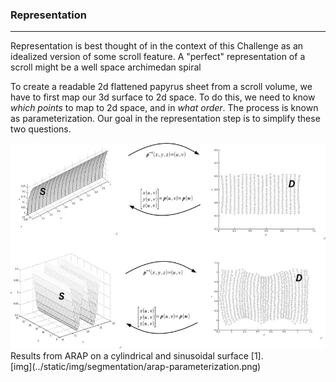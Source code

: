 <head>
  <html data-theme="dark" />

  <meta
    name="description"
    content="A $1,000,000+ machine learning and computer vision competition"
  />

  <meta property="og:type" content="website" />
  <meta property="og:url" content="https://scrollprize.org" />
  <meta property="og:title" content="Deep Past Challenge" />
  <meta
    property="og:description"
    content="A $1,000,000+ machine learning and computer vision competition"
  />
  <meta
    property="og:image"
    content="https://scrollprize.org/img/social/opengraph.jpg"
  />

  <meta property="twitter:card" content="summary_large_image" />
  <meta property="twitter:url" content="https://scrollprize.org" />
  <meta property="twitter:title" content="Deep Past Challenge" />
  <meta
    property="twitter:description"
    content="A $1,000,000+ machine learning and computer vision competition"
  />
  <meta
    property="twitter:image"
    content="https://scrollprize.org/img/social/opengraph.jpg"
  />
</head>


### Representation
___
Representation is best thought of in the context of this Challenge as an idealized version of some scroll feature. A "perfect" representation of a scroll might be a well space archimedan spiral  

To create a readable 2d flattened papyrus sheet from a scroll volume, we have to first map our 3d surface to 2d space. To do this, we need to know _which points_ to map to 2d space, and in _what order_. The process is known as parameterization. Our goal in the representation step is to simplify these two questions.  

<div className="mb-4">
  <a target="_blank" href="/img/segmentation/arap-parameterization.png"><img src="/img/segmentation/arap-parameterization.png" className="w-[100%]"/></a>
  <figcaption className="mt-[-6px]">Results from ARAP on a cylindrical and sinusoidal surface [1].</figcaption>
</div>
[img](../static/img/segmentation/arap-parameterization.png)